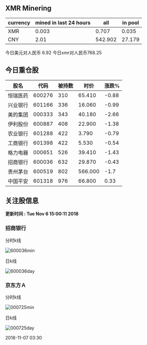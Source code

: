## XMR Minering

|currency|mined in last 24 hours|all|in pool|
|---|---|---|---|
|XMR|0.003|0.707|0.035|
|CNY|2.01|542.902|27.179|

今日美元对人民币 6.92	今日xmr对人民币768.25


## 今日重仓股 

|股名|代码|被持数|时价|涨跌%|
|---|---|---|---|---|
|恒瑞医药|600276|310|65.410|-0.88|
|兴业银行|601166|336|16.060|-0.99|
|美的集团|000333|343|40.180|-2.66|
|伊利股份|600887|408|22.900|-1.38|
|农业银行|601288|422|3.790|-0.79|
|工商银行|601398|422|5.530|-0.54|
|格力电器|000651|526|39.410|-1.43|
|招商银行|600036|632|29.870|-0.43|
|贵州茅台|600519|802|566.000|-1.7|
|中国平安|601318|976|66.800|0.33|

## 关注股信息
**更新时间 : Tue Nov  6 15:00:11 2018**
### 招商银行 
分时k线

![600036min](http://image.sinajs.cn/newchart/min/n/sh600036.gif)

日k线

![600036day](http://image.sinajs.cn/newchart/daily/n/sh600036.gif)

### 京东方Ａ 
分时k线

![000725min](http://image.sinajs.cn/newchart/min/n/sz000725.gif)

日k线

![000725day](http://image.sinajs.cn/newchart/daily/n/sz000725.gif)

2018-11-07 03:30
